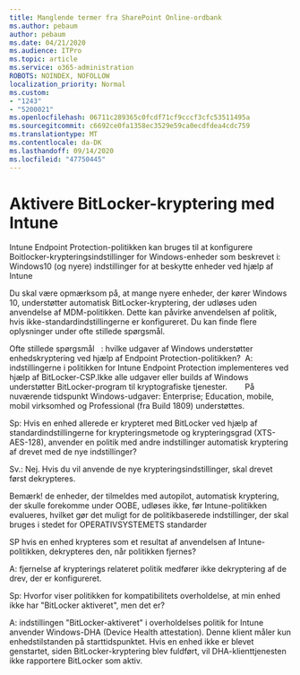 ```yaml
---
title: Manglende termer fra SharePoint Online-ordbank
ms.author: pebaum
author: pebaum
ms.date: 04/21/2020
ms.audience: ITPro
ms.topic: article
ms.service: o365-administration
ROBOTS: NOINDEX, NOFOLLOW
localization_priority: Normal
ms.custom:
- "1243"
- "5200021"
ms.openlocfilehash: 06711c289365c0fcdf71cf9cccf3cfc53511495a
ms.sourcegitcommit: c6692ce0fa1358ec3529e59ca0ecdfdea4cdc759
ms.translationtype: MT
ms.contentlocale: da-DK
ms.lasthandoff: 09/14/2020
ms.locfileid: "47750445"
---
```

# <a name="enabling-bitlocker-encryption-with-intune"></a>Aktivere BitLocker-kryptering med Intune

Intune Endpoint Protection-politikken kan bruges til at konfigurere Boitlocker-krypteringsindstillinger for Windows-enheder som beskrevet i: Windows10 (og nyere) indstillinger for at beskytte enheder ved hjælp af Intune

Du skal være opmærksom på, at mange nyere enheder, der kører Windows 10, understøtter automatisk BitLocker-kryptering, der udløses uden anvendelse af MDM-politikken. Dette kan påvirke anvendelsen af politik, hvis ikke-standardindstillingerne er konfigureret. Du kan finde flere oplysninger under ofte stillede spørgsmål.


Ofte stillede spørgsmål   : hvilke udgaver af Windows understøtter enhedskryptering ved hjælp af Endpoint Protection-politikken?
 A: indstillingerne i politikken for Intune Endpoint Protection implementeres ved hjælp af BitLocker-CSP.Ikke alle udgaver eller builds af Windows understøtter BitLocker-program til kryptografiske tjenester. 
      På nuværende tidspunkt Windows-udgaver: Enterprise; Education, mobile, mobil virksomhed og Professional (fra Build 1809) understøttes.




Sp: Hvis en enhed allerede er krypteret med BitLocker ved hjælp af standardindstillingerne for krypteringsmetode og krypteringsgrad (XTS-AES-128), anvender en politik med andre indstillinger automatisk kryptering af drevet med de nye indstillinger?

Sv.: Nej. Hvis du vil anvende de nye krypteringsindstillinger, skal drevet først dekrypteres.

Bemærk! de enheder, der tilmeldes med autopilot, automatisk kryptering, der skulle forekomme under OOBE, udløses ikke, før Intune-politikken evalueres, hvilket gør det muligt for de politikbaserede indstillinger, der skal bruges i stedet for OPERATIVSYSTEMETS standarder




SP hvis en enhed krypteres som et resultat af anvendelsen af Intune-politikken, dekrypteres den, når politikken fjernes?

A: fjernelse af krypterings relateret politik medfører ikke dekryptering af de drev, der er konfigureret.




Sp: Hvorfor viser politikken for kompatibilitets overholdelse, at min enhed ikke har "BitLocker aktiveret", men det er?

A: indstillingen "BitLocker-aktiveret" i overholdelses politik for Intune anvender Windows-DHA (Device Health attestation). Denne klient måler kun enhedstilstanden på starttidspunktet. Hvis en enhed ikke er blevet genstartet, siden BitLocker-kryptering blev fuldført, vil DHA-klienttjenesten ikke rapportere BitLocker som aktiv.